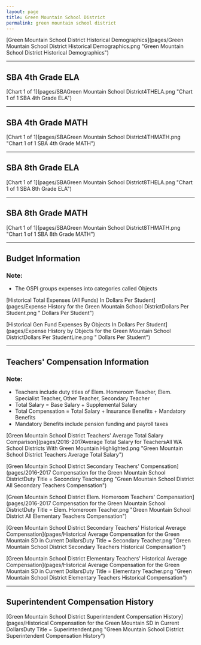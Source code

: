 ```yaml
---
layout: page
title: Green Mountain School District
permalink: green mountain school district
---
```



[Green Mountain School District Historical Demographics](pages/Green Mountain School District Historical Demographics.png "Green Mountain School District Historical Demographics")

___

## SBA 4th Grade ELA

[Chart 1 of 1](pages/SBAGreen Mountain School District4THELA.png "Chart 1 of 1 SBA 4th Grade ELA")


___

## SBA 4th Grade MATH

[Chart 1 of 1](pages/SBAGreen Mountain School District4THMATH.png "Chart 1 of 1 SBA 4th Grade MATH")


___

## SBA 8th Grade ELA

[Chart 1 of 1](pages/SBAGreen Mountain School District8THELA.png "Chart 1 of 1 SBA 8th Grade ELA")


___

## SBA 8th Grade MATH

[Chart 1 of 1](pages/SBAGreen Mountain School District8THMATH.png "Chart 1 of 1 SBA 8th Grade MATH")


___

## Budget Information
### Note:
- The OSPI groups expenses into categories called Objects

[Historical Total Expenses (All Funds) In Dollars Per Student](pages/Expense History for the Green Mountain School DistrictDollars Per Student.png " Dollars Per Student")

[Historical Gen Fund Expenses By Objects In Dollars Per Student](pages/Expense History by Objects for the Green Mountain School DistrictDollars Per StudentLine.png " Dollars Per Student")


___

## Teachers' Compensation Information
### Note:
- Teachers include duty titles of Elem. Homeroom Teacher, Elem. Specialist Teacher, Other Teacher, Secondary Teacher
- Total Salary = Base Salary + Supplemental Salary
- Total Compensation = Total Salary + Insurance Benefits + Mandatory Benefits
- Mandatory Benefits include pension funding and payroll taxes

[Green Mountain School District Teachers' Average Total Salary Comparison](pages/2016-2017Average Total Salary for TeachersAll WA School Districts With Green Mountain Highlighted.png "Green Mountain School District Teachers Average Total Salary")

[Green Mountain School District Secondary Teachers' Compensation](pages/2016-2017 Compensation for the Green Mountain School DistrictDuty Title = Secondary Teacher.png "Green Mountain School District All Secondary Teachers Compensation")

[Green Mountain School District Elem. Homeroom Teachers' Compensation](pages/2016-2017 Compensation for the Green Mountain School DistrictDuty Title = Elem. Homeroom Teacher.png "Green Mountain School District All Elementary Teachers Compensation")

[Green Mountain School District Secondary Teachers' Historical Average Compensation](pages/Historical Average Compensation for the Green Mountain SD in Current DollarsDuty Title = Secondary Teacher.png "Green Mountain School District Secondary Teachers Historical Compensation")

[Green Mountain School District Elementary Teachers' Historical Average Compensation](pages/Historical Average Compensation for the Green Mountain SD in Current DollarsDuty Title = Elementary Teacher.png "Green Mountain School District Elementary Teachers Historical Compensation")


___

## Superintendent Compensation History

[Green Mountain School District Superintendent Compensation History](pages/Historical Compensation for the Green Mountain SD in Current DollarsDuty Title = Superintendent.png "Green Mountain School District Superintendent Compensation History")

